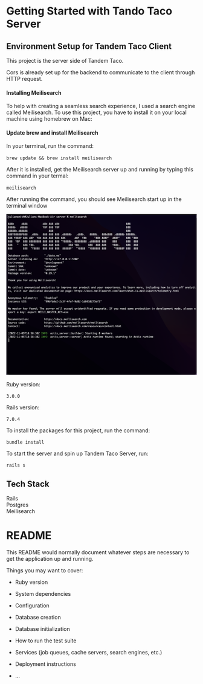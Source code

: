 # Getting Started with Tando Taco Server

## Environment Setup for Tandem Taco Client

This project is the server side of Tandem Taco.

Cors is already set up for the backend to communicate to the client through HTTP request.

#### Installing Meilisearch

To help with creating a seamless search experience, I used a search engine called Meilisearch. To use this project, you have to install it on your local machine using homebrew on Mac:

#### Update brew and install Meilisearch

In your terminal, run the command:

`brew update && brew install meilisearch`

After it is installed, get the Meilisearch server up and running by typing this command in your termal:

`meilisearch`

After running the command, you should see Meilisearch start up in the terminal window

<img src="./app/assets/images/meilisearch.png"  class="width: 5rem;">

Ruby version:

```
3.0.0
```

Rails version:

```
7.0.4
```

To install the packages for this project, run the command:

```
bundle install
```

To start the server and spin up Tandem Taco Server, run:

```
rails s
```

## Tech Stack

Rails <br/>
Postgres <br/>
Meilisearch

# README

This README would normally document whatever steps are necessary to get the
application up and running.

Things you may want to cover:

- Ruby version

- System dependencies

- Configuration

- Database creation

- Database initialization

- How to run the test suite

- Services (job queues, cache servers, search engines, etc.)

- Deployment instructions

- ...
